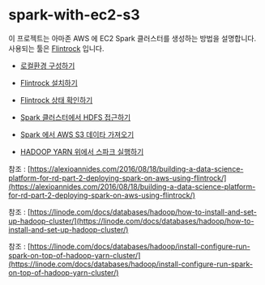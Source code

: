 # spark-with-ec2-s3

이 프로젝트는 아마존 AWS 에 EC2 Spark 클러스터를 생성하는 방법을 설명합니다.
사용되는 툴은 [Flintrock](https://github.com/nchammas/flintrock) 입니다.

- [로컬환경 구성하기](./setup-local-server.md)

- [Flintrock 설치하기](./install-flintrock.md)

- [Flintrock 상태 확인하기](./03.check-status.txt)

- [Spark 클러스터에서 HDFS 접근하기](./04.connect-to-hdfs.txt)

- [Spark 에서 AWS S3 데이타 가져오기](./05.get-file-from-s3.txt)

- [HADOOP YARN 위에서 스파크 실행하기](./06.run-spark-on-hadoop-yarn.txt)

참조 : [https://alexioannides.com/2016/08/18/building-a-data-science-platform-for-rd-part-2-deploying-spark-on-aws-using-flintrock/](https://alexioannides.com/2016/08/18/building-a-data-science-platform-for-rd-part-2-deploying-spark-on-aws-using-flintrock/)

참조 : [https://linode.com/docs/databases/hadoop/how-to-install-and-set-up-hadoop-cluster/](https://linode.com/docs/databases/hadoop/how-to-install-and-set-up-hadoop-cluster/)

참조 : [https://linode.com/docs/databases/hadoop/install-configure-run-spark-on-top-of-hadoop-yarn-cluster/](https://linode.com/docs/databases/hadoop/install-configure-run-spark-on-top-of-hadoop-yarn-cluster/)